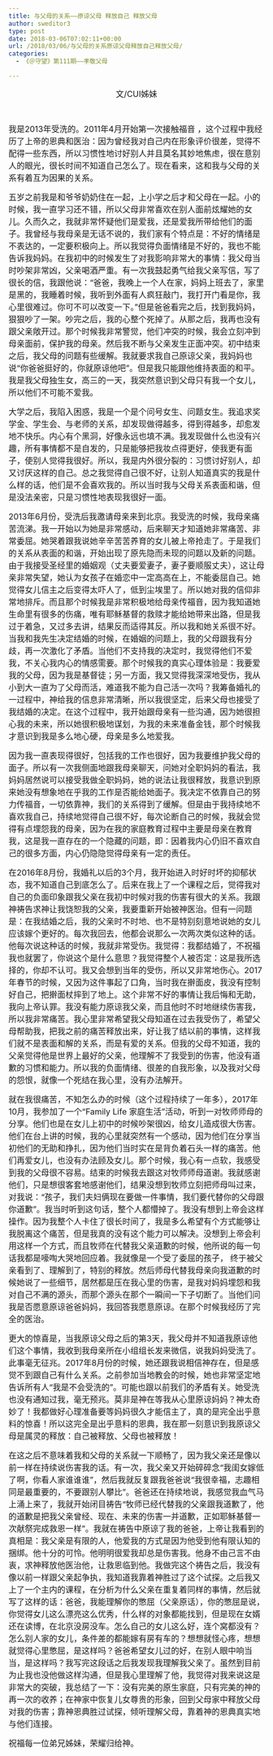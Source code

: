 ```yaml
---
title: 与父母的关系——原谅父母 释放自己 释放父母
author: sweditor3
type: post
date: 2018-03-06T07:02:11+00:00
url: /2018/03/06/与父母的关系原谅父母释放自己释放父母/
categories:
  - 《＠守望》第111期——孝敬父母

---
```

<p style="text-align: center;">
  <span style="font-size: 12pt;">文/CUI姊妹</span>
</p>

&nbsp;

<span style="font-size: 12pt;">我是2013年受洗的。2011年4月开始第一次接触福音 ，这个过程中我经历了上帝的恩典和医治：因为曾经我对自己内在形象评价很差，觉得不配得一些东西，所以习惯性地讨好别人并且莫名其妙地焦虑，很在意别人的眼光，很长时间不知道自己怎么了。现在看来，这和我与父母的关系有着互为因果的关系。</span>

<span style="font-size: 12pt;">五岁之前我是和爷爷奶奶住在一起，上小学之后才和父母在一起。小的时候，我一直学习还不错，所以父母非常喜欢在别人面前炫耀她的女儿。久而久之，我就非常怀疑他们是爱我，还是爱我所带给他们的面子。我曾经与我母亲是无话不说的，我们家有个特点是：不好的情绪是不表达的，一定要积极向上。所以我觉得负面情绪是不好的，我也不能告诉我妈妈。在我初中的时候发生了对我影响非常大的事情：我父母当时吵架非常凶，父亲喝酒严重。有一次我鼓起勇气给我父亲写信，写了很长的信，我跟他说：“爸爸，我晚上一个人在家，妈妈上班去了，家里是黑的，我睡着时候，我听到外面有人疯狂敲门，我打开门看是你，我心里很难过。你可不可以改变一下。”但是爸爸看完之后，找到我妈妈，狠狠吵了一架。吵完之后，我的心整个死掉了。从那之后，我再也没有跟父亲敞开过。那个时候我非常警觉，他们冲突的时候，我会立刻冲到母亲面前，保护我的母亲。然后我不断与父亲发生正面冲突。初中结束之后，我父母的问题有些缓解。我就要求我自己原谅父亲，我妈妈也说“你爸爸挺好的，你就原谅他吧”。但是我只能跟他维持表面的和平。我是我父母独生女，高三的一天，我突然意识到父母只有我一个女儿，所以他们不可能不爱我。</span>

<span style="font-size: 12pt;">大学之后，我陷入困惑，我是一个是个问号女生、问题女生。我追求奖学金、学生会、与老师的关系，却发现做得越多，得到得越多，却愈发地不快乐。内心有个黑洞，好像永远也填不满。我发现做什么也没有兴趣，所有事情都不是自发的，只是能够把我妆点得更好，使我更有面子，使别人觉得我很好。所以，我是内外很分裂的：习惯讨好别人，却又讨厌这样的自己。总之我觉得自己很不好，让别人知道真实的我是什么样的话，他们是不会喜欢我的。所以当时我与父母关系表面和谐，但是没法亲密，只是习惯性地表现我很好一面。</span>

<span style="font-size: 12pt;">2013年6月份，受洗后我邀请母亲来到北京。我受洗的时候，我母亲痛苦流涕。我一开始以为她是非常感动，后来聊天才知道她非常痛苦、非常委屈。她哭着跟我说她辛辛苦苦养育的女儿被上帝抢走了。于是我们的关系从表面的和谐，开始出现了原先隐而未现的问题以及新的问题。由于我接受圣经里的婚姻观（丈夫要爱妻子，妻子要顺服丈夫），这让母亲非常失望，她认为女孩子在婚恋中一定高高在上，不能委屈自己。她觉得女儿信主之后变得太吓人了，低到尘埃里了。所以她对我的信仰非常地排斥。而且那个时候我是非常积极地给母亲传福音，因为我知道她生命里有很多的伤痛，唯有耶稣基督的救赎才能给她带来出路，但是我过于着急，又过多去讲，结果反而适得其反。所以我和她关系很不好。当我和我先生决定结婚的时候，在婚姻的问题上，我的父母跟我有分歧，再一次激化了矛盾。当他们不支持我的决定时，我觉得他们不爱我，不关心我内心的情感需要。那个时候我的真实心理体验是：我要爱我的父母，因为我是基督徒；另一方面，我又觉得我深深地受伤，我从小到大一直为了父母而活，难道我不能为自己活一次吗？我筹备婚礼的一过程中，神给我的信息非常清晰，所以我很坚定，后来父母也接受了我结婚的决定。在这个过程中，我开始跟母亲有一些沟通，因为她很担心我的未来，所以她很积极地谋划，为我的未来准备金钱，那个时候我才意识到我是多么地心硬，母亲是多么地爱我。</span>

<span style="font-size: 12pt;">因为我一直表现得很好，包括我的工作也很好，因为我要维护我父母的面子。所以有一次我侧面地跟我母亲聊天，问她对全职妈妈的看法，我妈妈居然说可以接受我做全职妈妈，她的说法让我很释放，我意识到原来她没有想象地在乎我的工作是否能给她面子。我决定不依靠自己的努力传福音，一切依靠神，我们的关系得到了缓解。但是由于我持续地不喜欢我自己，持续地觉得自己很不好，每次论断自己的时候，我就会觉得有点埋怨我的母亲，因为在我的家庭教育过程中主要是母亲在教育我，这是我一直存在的一个隐藏的问题，即：因着我内心仍旧不喜欢自己的很多方面，内心仍隐隐觉得母亲有一定的责任。</span>

<span style="font-size: 12pt;">在2016年8月份，我婚礼以后的3个月，我开始进入时好时坏的抑郁状态，我不知道自己到底怎么了。后来在我上了一个课程之后，觉得我对自己的负面印象跟我父亲在我初中时候对我的伤害有很大的关系。我跟神祷告求神让我饶恕我的父亲，我要重新开始被神医治。但有一问题是：在我结婚之后，我的父亲时不时地、也不是特别刻意地说她的女儿应该嫁个更好的。每次我回去，他都会说那么一次两次类似这种的话。他每次说这种话的时候，我就非常受伤。我觉得：我都结婚了，不祝福我也就罢了，你说这个是什么意思？我觉得整个人被否定：这是我所选择的，你却不认可。我又会想到当年的受伤，所以又非常地伤心。2017年春节的时候，又因为这件事起了口角，当时我在擀面皮，我没有控制好自己，把擀面杖摔到了地上。这个非常不好的事情让我后悔和无助，我向上帝认罪。我没有能力原谅我父亲，而且他时不时地继续伤害我，所以我非常痛苦。我心里非常希望我父母知道在过去我受伤了，希望父母帮助我，把我之前的痛苦释放出来，好让我了结以前的事情，这样我们就不是表面和解的关系，而是有爱的关系。但我的父母不知道，我的父亲觉得他是世界上最好的父亲，他理解不了我受到的伤害，他没有道歉的习惯和能力。所以我的负面情绪、很差的自我形象，以及我对父母的怨恨，就像一个死结在我心里，没有办法解开。</span>

<span style="font-size: 12pt;">就在我很痛苦，不知怎么办的时候（这个过程持续了一年多），2017年10月，我参加了一个“Family Life 家庭生活”活动，听到一对牧师师母的分享。他们也是在女儿上初中的时候吵架很凶，给女儿造成很大伤害。他们在台上讲的时候，我的心里就突然有一个感动，因为他们在分享当初他们的无助和挣扎，因为他们当时实在是背负着石头一样的痛苦。他们再爱女儿，也没有办法顾及女儿。那个时候，我心有一点软，我感受到我的父母很不容易。结束的时候我去跟这对牧师师母道谢。我就感谢他们，只是想很客套地感谢他们，结果没想到牧师立刻把师母叫过来，对我说：“孩子，我们夫妇俩现在要做一件事情，我们要代替你的父母跟你道歉”。我当时听到这句话，整个人都懵掉了。我没有想到上帝会这样操作。因为我整个人卡住了很长时间了，我是多么希望有个方式能够让我脱离这个痛苦，但是我真的没有这个能力可以解决。没想到上帝会利用这样一个方式，而且牧师在代替我父亲道歉的时候，他所说的每一句话我都是嚎啕大哭地回应着。我就像是一个受了委屈的孩子， 终于被父亲看到了、理解到了，特别的释放。然后师母代替我母亲向我道歉的时候她说了一些细节，居然都是压在我心里的伤害，是我对妈妈埋怨和我对自己不满的源头，而那个源头在那个一瞬间一下子切断了。当他们问我是否愿意原谅爸爸妈妈，我回答我愿意原谅。在那个时候我经历了完全的医治。</span>

<span style="font-size: 12pt;">更大的惊喜是，当我原谅父母之后的第3天，我父母并不知道我原谅他们这个事情，我收到我母亲所在小组组长发来微信，说我妈妈受洗了。此事毫无征兆。2017年8月份的时候，她还跟我说相信神存在，但是感觉不到跟自己有什么关系。之前参加当地教会的时候，她也非常坚定地告诉所有人“我是不会受洗的”。可能也跟以前我们的矛盾有关。她受洗也没有通知过我，毫无预兆。莫非是神在等我从心里原谅妈妈？神太奇妙了！我都做好心理准备要等妈妈很久才能信主了，真的是完全出乎意料的惊喜！所以这完全是出乎意料的恩典，我在那一刻意识到我原谅父母是属灵的释放：自己被释放、父母也被释放！</span>

<span style="font-size: 12pt;">在这之后不意味着我和父母的关系就一下顺畅了，因为我父亲还是像以前一样在持续说伤害我的话。有一次，我父亲又开始碎碎念“我闺女嫁低了啊，你看人家谁谁谁”，然后我就反复跟我爸爸说“我很幸福，志趣相同是最重要的，不要跟别人攀比”。爸爸还在持续地说，我感觉我血气马上涌上来了，我就开始闭目祷告“牧师已经代替我的父亲跟我道歉了，他的道歉是把我父亲曾经、现在、未来的伤害一并道歉，正如耶稣基督一次献祭完成救恩一样”。我就在祷告中原谅了我的爸爸，上帝让我看到的真相是：我父亲是有限的人，他爱我的方式是因为他受到他有限认知的捆绑。他十分的可怜。他明明很爱我却总是伤害我。他身不由己言不由衷，求神释放他医治他，让救恩临到他。我做完这个祷告之后，我没有像以前一样跟父亲起争执，我知道我靠着神胜过了这个试探。之后我又上了一个主内的课程，在分析为什么父亲在重复着同样的事情，然后就写了这样的话：爸爸，我能理解你的憋屈（父亲原话），你的憋屈是说，你觉得女儿这么漂亮这么优秀，什么样的对象都能找到，但是现在女婿还在读博，在北京没房没车。怎么自己的女儿这么好，连个窝都没有？怎么别人家的女儿，条件差的都能嫁有房有车的？想想就怪心疼，想想就觉得心里憋屈，是这样吗？爸爸希望女儿过的好，在别人眼中响当当，是这样吗？我写完这段话之后我发现我理解我父亲了。虽然到目前为止我也没他做这样沟通，但是我心里理解了他，我觉得对我来说这是非常大的突破，我总结了一下：没有完美的原生家庭，只有完美的神的再一次的收养；在神家中恢复儿女尊贵的形象，回到父母家中释放父母对我的伤害；靠神恩典胜过试探，倾听理解父母，靠着神的恩典真实地与他们连接。</span>

<span style="font-size: 12pt;">祝福每一位弟兄姊妹，荣耀归给神。</span>
